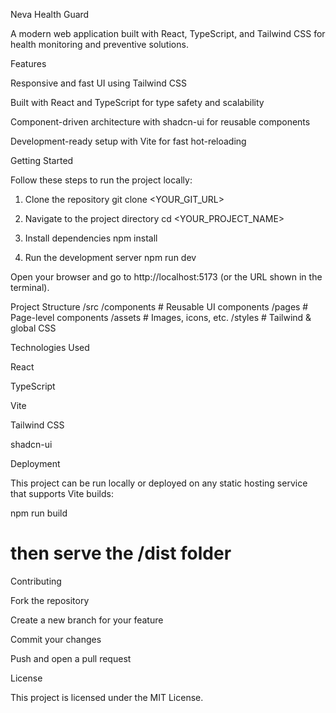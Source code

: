 
Neva Health Guard

A modern web application built with React, TypeScript, and Tailwind CSS for health monitoring and preventive solutions.

Features

Responsive and fast UI using Tailwind CSS

Built with React and TypeScript for type safety and scalability

Component-driven architecture with shadcn-ui for reusable components

Development-ready setup with Vite for fast hot-reloading

Getting Started

Follow these steps to run the project locally:

1. Clone the repository
git clone <YOUR_GIT_URL>

2. Navigate to the project directory
cd <YOUR_PROJECT_NAME>

3. Install dependencies
npm install

4. Run the development server
npm run dev


Open your browser and go to http://localhost:5173 (or the URL shown in the terminal).

Project Structure
/src
  /components   # Reusable UI components
  /pages        # Page-level components
  /assets       # Images, icons, etc.
  /styles       # Tailwind & global CSS

Technologies Used

React

TypeScript

Vite

Tailwind CSS

shadcn-ui

Deployment

This project can be run locally or deployed on any static hosting service that supports Vite builds:

npm run build
# then serve the /dist folder

Contributing

Fork the repository

Create a new branch for your feature

Commit your changes

Push and open a pull request

License

This project is licensed under the MIT License.
